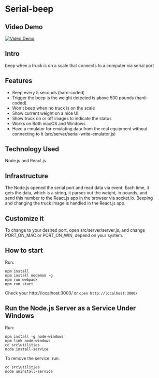 # Serial-beep

## Video Demo

[![Video Demo](http://img.youtube.com/vi/HgL_dYE1fHA/0.jpg)](http://www.youtube.com/watch?v=HgL_dYE1fHA)

## Intro

beep when a truck is on a scale that connects to a computer via serial port

## Features

* Beep every 5 seconds (hard-coded)
* Trigger the beep is the weight detected is above 500 pounds (hard-coded).
* Won't beep when no truck is on the scale
* Show current weight on a nice UI
* Show truck on or off images to indicate the status
* Works on Both macOS and Windows
* Have a emulator for emulating data from the real equipment without connecting to it (src/server/serial-write-emulator.js)

## Technology Used

Node.js and React.js

## Infrastructure

The Node.js opened the serial port and read data via event. Each time, it gets the data, which is a string, it parses out the weight, in pounds, and send this number to the React.js app in the browser via socket.io. Beeping and changing the truck image is handled in the React.js app.

## Customize it

To change to your desired port, open src/server/server.js, and change PORT_ON_MAC or PORT_ON_WIN, depend on your system.

## How to start

Run:  
```
npm install
npm install nodemon -g
npm run webpack
npm run start
```
Check your http://localhost:3000/ or  `open http://localhost:3000/`

## Run the Node.js Server as a Service Under Windows

Run:
```
npm install -g node-windows
npm link node-windows
cd src\utilities
node install-service
```

To remove the service, run:

```
cd src\utilities
node uninstall-service
```

